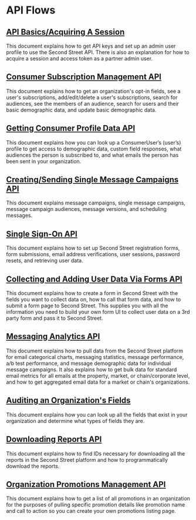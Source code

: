 # API Flows

## [API Basics/Acquiring A Session](https://docs.google.com/document/d/1HMuWBjd6skHPfSwXpW36d2bLMyZT8dyXK0AzgkLtGE8/edit?usp=sharing)

This document explains how to get API keys and set up an admin user profile to use the Second Street API. There is also an explanation for how to acquire a session and access token as a partner admin user.

## [Consumer Subscription Management API](https://docs.google.com/document/d/1j5Sw28kNOpyb6ZpFJFwndBBgP_jHVL9UbK5NJBYK3g0/edit?usp=sharing)

This document explains how to get an organization's opt-in fields, see a user's subscriptions, add/edit/delete a user's subscriptions, search for audiences, see the members of an audience, search for users and their basic demographic data, and update basic demographic data.

## [Getting Consumer Profile Data API](https://docs.google.com/document/d/1HyQg-h-ksgOXfUvpnXSBEGw9LJBwfiGsM8idzE5HBpk/edit#)

This document explains how you can look up a ConsumerUser’s (user’s) profile to get access to demographic data, custom field responses, what audiences the person is subscribed to, and what emails the person has been sent in your organization. 

## [Creating/Sending Single Message Campaigns API](http://secondstreet.github.io/api-docs/flows/sending_an_email.html)

This document explains message campaigns, single message campaigns, message campaign audiences, message versions, and scheduling messages.

## [Single Sign-On API](https://docs.google.com/document/d/1UI9gMAWRMPR2u8EryumVXSAELJknuErIpoqq7lDyBsc/edit)

This document explains how to set up Second Street registration forms, form submissions, email address verifications, user sessions, password resets, and retrieving user data.

## [Collecting and Adding User Data Via Forms API](https://docs.google.com/document/d/16AzNO8Iay4uwoL3blTPf1ZMS079GXg6ngK0F7szl6V4/edit?usp=sharing)

This document explains how to create a form in Second Street with the fields you want to collect data on, how to call that form data, and how to submit a form page to Second Street. This supplies you with all the information you need to build your own form UI to collect user data on a 3rd party form and pass it to Second Street.

## [Messaging Analytics API](https://docs.google.com/document/d/1Mb0h_b7SZCtRfhgc3Tge7Z9oa_YPLEUy9BAd2QxDl6A/edit)

This document explains how to pull data from the Second Street platform for email categorical charts, messaging statistics, message performance, a/b test performance, and message demographic data for individual message campaigns. It also explains how to get bulk data for standard email metrics for all emails at the property, market, or chain/corporate level, and how to get aggregated email data for a market or chain's organizations.

## [Auditing an Organization's Fields](https://docs.google.com/document/d/1dXokIehvUc4Lg6zhC52jj7wDgF0uN5doyAt4xwDvrrY/edit?usp=sharing)

This document explains how you can look up all the fields that exist in your organization and determine what types of fields they are.

## [Downloading Reports API](https://docs.google.com/document/d/1XMP1scX1ft5tIr2q02_UDipe-JRi525nQGb88YYhoWk/edit?usp=sharing)

This document explains how to find IDs necessary for downloading all the reports in the Second Street platform and how to programmatically download the reports. 


## [Organization Promotions Management API](https://docs.google.com/document/d/1c-gKBmz_LgORLAmx05HfLmrR9O94us6FIytDA9xz06s/edit?usp=sharing)

This document explains how to get a list of all promotions in an organization for the purposes of pulling specific promotion details like promotion name and call to action so you can create your own promotions listing page.
